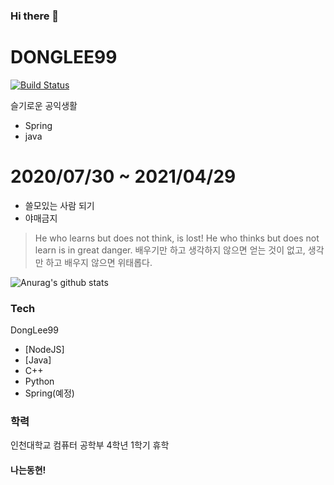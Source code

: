 ### Hi there 👋

# DONGLEE99

[![Build Status](https://travis-ci.org/joemccann/dillinger.svg?branch=master)](https://travis-ci.org/joemccann/dillinger)

슬기로운 공익생활 

  - Spring 
  - java
# 2020/07/30 ~ 2021/04/29

  - 쓸모있는 사람 되기
  - 야매금지


> He who learns but does not think, 
> is lost! He who thinks but does not learn is in great danger.
> 배우기만 하고 생각하지 않으면 얻는 것이 없고, 생각만 하고 배우지 않으면 위태롭다.

![Anurag's github stats](https://github-readme-stats.vercel.app/api?username=DongLee99&hide=contribs,prs)


### Tech

DongLee99
* [NodeJS] 
* [Java] 
* C++
* Python
* Spring(예정)

### 학력
인천대학교 컴퓨터 공학부 4학년 1학기 휴학

#### 나는동현!
